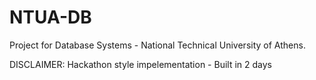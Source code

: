 # NTUA-DB
Project for Database Systems - National Technical University of Athens. 

DISCLAIMER: Hackathon style impelementation - Built in 2 days
